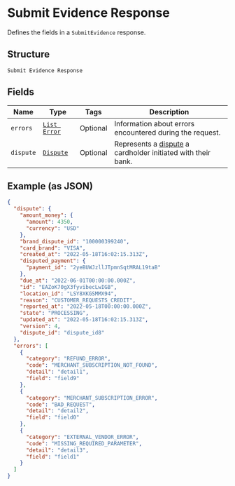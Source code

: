 
# Submit Evidence Response

Defines the fields in a `SubmitEvidence` response.

## Structure

`Submit Evidence Response`

## Fields

| Name | Type | Tags | Description |
|  --- | --- | --- | --- |
| `errors` | [`List Error`](../../doc/models/error.md) | Optional | Information about errors encountered during the request. |
| `dispute` | [`Dispute`](../../doc/models/dispute.md) | Optional | Represents a [dispute](https://developer.squareup.com/docs/disputes-api/overview) a cardholder initiated with their bank. |

## Example (as JSON)

```json
{
  "dispute": {
    "amount_money": {
      "amount": 4350,
      "currency": "USD"
    },
    "brand_dispute_id": "100000399240",
    "card_brand": "VISA",
    "created_at": "2022-05-18T16:02:15.313Z",
    "disputed_payment": {
      "payment_id": "2yeBUWJzllJTpmnSqtMRAL19taB"
    },
    "due_at": "2022-06-01T00:00:00.000Z",
    "id": "EAZoK70gX3fyvibecLwIGB",
    "location_id": "LSY8XKGSMMX94",
    "reason": "CUSTOMER_REQUESTS_CREDIT",
    "reported_at": "2022-05-18T00:00:00.000Z",
    "state": "PROCESSING",
    "updated_at": "2022-05-18T16:02:15.313Z",
    "version": 4,
    "dispute_id": "dispute_id8"
  },
  "errors": [
    {
      "category": "REFUND_ERROR",
      "code": "MERCHANT_SUBSCRIPTION_NOT_FOUND",
      "detail": "detail1",
      "field": "field9"
    },
    {
      "category": "MERCHANT_SUBSCRIPTION_ERROR",
      "code": "BAD_REQUEST",
      "detail": "detail2",
      "field": "field0"
    },
    {
      "category": "EXTERNAL_VENDOR_ERROR",
      "code": "MISSING_REQUIRED_PARAMETER",
      "detail": "detail3",
      "field": "field1"
    }
  ]
}
```

